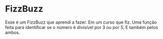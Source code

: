 # FizzBuzz
Esse é um FizzBuzz que aprendi a fazer. Em um curso que fiz.
Uma função feita para identificar se o número é divisível por 3 ou por 5,
E também pelos ambos.
